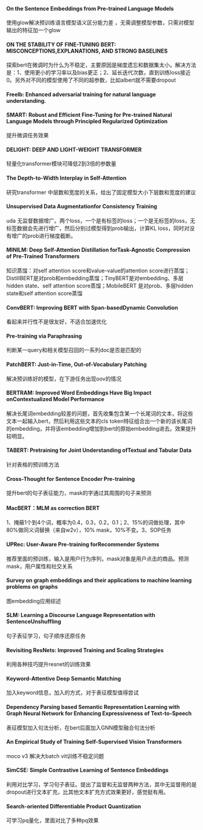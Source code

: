 #### On the Sentence Embeddings from Pre-trained Language Models
使用glow解决预训练语言模型语义区分能力差 ，无需调整模型参数，只需对模型输出的特征加一个glow

#### ON THE STABILITY OF FINE-TUNING BERT: MISCONCEPTIONS,EXPLANATIONS, AND STRONG BASELINES
探索bert在微调时为什么为不稳定，主要原因是梯度遗忘和数据集太小。解决方法是：1、使用更小的学习率以及bias更正；2、延长迭代次数，直到训练loss接近0。另外对不同的模型使用了不同的超参数，比如albert就不需要dropout

#### Freelb: Enhanced adversarial training for natural language understanding.
#### SMART: Robust and Efficient Fine-Tuning for Pre-trained Natural Language Models through Principled Regularized Optimization
提升微调任务效果

#### DELIGHT: DEEP AND LIGHT-WEIGHT TRANSFORMER
轻量化transformer模块可降低2到3倍的参数量

#### The Depth-to-Width Interplay in Self-Attention
研究transformer 中层数和宽度的关系，给出了固定模型大小下层数和宽度的建议

#### Unsupervised Data Augmentationfor Consistency Training
uda 无监督数据增广。两个loss，一个是有标签的loss；一个是无标签的loss，无标签数据会先进行增广，然后分别过模型得到prob输出，计算KL loss，同时对没有增广的prob进行梯度截断。

#### MINILM: Deep Self-Attention Distillation forTask-Agnostic Compression of Pre-Trained Transformers
知识蒸馏：对self attention score和value-value的attention score进行蒸馏；DistillBERT是对prob和embedding蒸馏；TinyBERT是对embedding、多层hidden state、self attention score蒸馏；MobileBERT 是对prob、多层hidden state和self attention score蒸馏

#### ConvBERT: Improving BERT with Span-basedDynamic Convolution
看起来并行性不是很友好，不适合加速优化

#### Pre-training via Paraphrasing
判断某一query和相关模型召回的一系列doc是否是匹配的

#### PatchBERT: Just-in-Time, Out-of-Vocabulary Patching
解决预训练好的模型，在下游任务出现oov的情况


#### BERTRAM: Improved Word Embeddings Have Big Impact onContextualized Model Performance
解决长尾词embedding较差的问题，首先收集包含某一个长尾词的文本，将这些文本一起输入bert，然后利用这些文本的cls token特征组合出一个新的该长尾词的embedding，并将该embedding增加到bert的原始embedding进去。效果提升较明显。


#### TABERT: Pretraining for Joint Understanding ofTextual and Tabular Data
针对表格的预训练方法

#### Cross-Thought for Sentence Encoder Pre-training
提升bert的句子表征能力，mask的字通过其周围的句子来预测

#### MacBERT：MLM as correction BERT
1、掩蔽1个到4个词，概率为0.4，0.3，0.2，0.1；2、15%的词做处理，其中80%做同义词替换（来自w2v），10% mask，10%不变。3、SOP任务


#### UPRec: User-Aware Pre-training forRecommender Systems
推荐里面的预训练，输入是用户行为序列，mask对象是用户点击的商品。预测mask，用户属性和社交关系

#### Survey on graph embeddings and their applications to machine learning problems on graphs
图embedding应用综述

#### SLM: Learning a Discourse Language Representation with SentenceUnshuffling
句子表征学习，句子顺序还原任务

#### Revisiting ResNets: Improved Training and Scaling Strategies
利用各种技巧提升resnet的训练效果


#### Keyword-Attentive Deep Semantic Matching
加入keyword信息，加入的方式，对于表征模型值得尝试

#### Dependency Parsing based Semantic Representation Learning with Graph Neural Network for Enhancing Expressiveness of Text-to-Speech
表征模型加入句法分析，在bert后面加入GNN模型融合句法分析

#### An Empirical Study of Training Self-Supervised Vision Transformers
moco v3 解决大batch vit训练不稳定问题

#### SimCSE: Simple Contrastive Learning of Sentence Embeddings
利用对比学习，学习句子表征。提出了监督和无监督两种方法，其中无监督用的是dropout进行文本扩充，比其他文本扩充方式效果更好，感觉挺有用。

#### Search-oriented Differentiable Product Quantization
可学习pq量化，里面对比了多种pq效果
